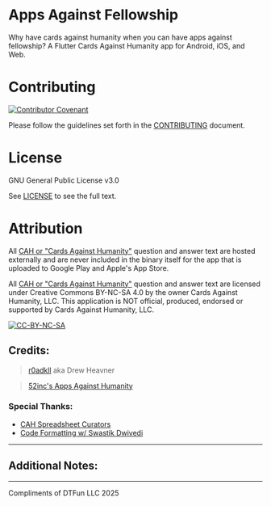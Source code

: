 # Apps Against Fellowship

Why have cards against humanity when you can have apps against fellowship? A Flutter Cards Against Humanity app for Android, iOS, and Web.

# Contributing

[![Contributor Covenant](https://img.shields.io/badge/Contributor%20Covenant-v2.0%20adopted-ff69b4.svg)](CODE_OF_CONDUCT.md)

Please follow the guidelines set forth in the [CONTRIBUTING](CONTRIBUTING.md) document.

# License

GNU General Public License v3.0

See [LICENSE](LICENSE) to see the full text.

# Attribution

All [CAH or "Cards Against Humanity"](https://cardsagainsthumanity.com/) question and answer text are hosted externally and are never included in the binary itself for the app that is uploaded to Google Play and Apple's App Store.

All [CAH or "Cards Against Humanity"](https://cardsagainsthumanity.com/) question and answer text are licensed under Creative Commons BY-NC-SA 4.0 by the owner Cards Against Humanity, LLC. This application is NOT official, produced, endorsed or supported by Cards Against Humanity, LLC.

[![CC-BY-NC-SA](assets/cc_by_nc_sa.png)](https://creativecommons.org/licenses/by-nc-sa/4.0/legalcode)

## Credits:

> [r0adkll](https://github.com/r0adkll)
> aka Drew Heavner

> [52inc's Apps Against Humanity](https://github.com/52inc/AppsAgainstHumanity)

### Special Thanks:

- [CAH Spreadsheet Curators](https://docs.google.com/spreadsheets/d/1lsy7lIwBe-DWOi2PALZPf5DgXHx9MEvKfRw1GaWQkzg/edit)
- [Code Formatting w/ Swastik Dwivedi](https://dev.to/drunckj/setting-up-code-formatting-with-eslint-typescript-and-prettier-in-visual-studio-code-44an)

---

## Additional Notes:

---

Compliments of DTFun LLC 2025
